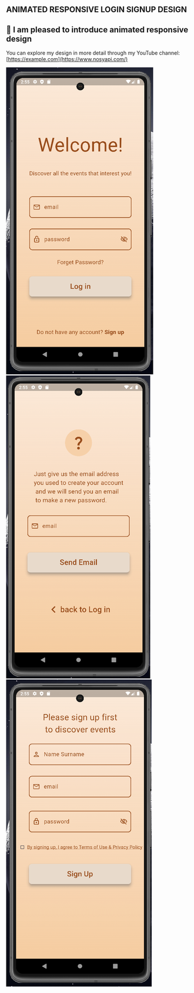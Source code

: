 ## ANIMATED RESPONSIVE LOGIN SIGNUP DESIGN


## 📱 I am pleased to introduce animated responsive design

You can explore my design in more detail through my YouTube channel: [https://example.com](https://www.nosyapi.com/)




![Screen Shot](https://github.com/NazimCimen/NazimCimen/blob/main/Ekran%20görüntüsü%202024-01-15%20055534.png)
![Screen Shot](https://github.com/NazimCimen/NazimCimen/blob/main/Ekran%20görüntüsü%202024-01-15%20055544.png)
![Screen Shot](https://github.com/NazimCimen/NazimCimen/blob/main/Ekran%20görüntüsü%202024-01-15%20055554.png)







